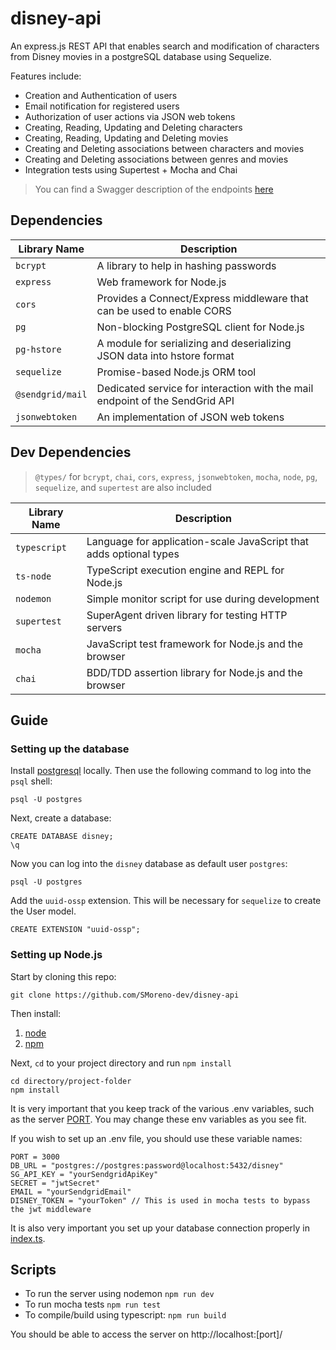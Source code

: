 # disney-api
An express.js REST API that enables search and modification of characters from Disney movies in a postgreSQL database using Sequelize.

Features include:

* Creation and Authentication of users
* Email notification for registered users
* Authorization of user actions via JSON web tokens
* Creating, Reading, Updating and Deleting characters
* Creating, Reading, Updating and Deleting movies
* Creating and Deleting associations between characters and movies
* Creating and Deleting associations between genres and movies
* Integration tests using Supertest + Mocha and Chai

>You can find a Swagger description of the endpoints [here](https://app.swaggerhub.com/apis/SMoreno-dev/disney-api/1.0)

## Dependencies

| Library Name | Description |
| ----------- | ----------- |
|`bcrypt`| A library to help in hashing passwords |
|`express`| Web framework for Node.js |
|`cors`| Provides a Connect/Express middleware that can be used to enable CORS |
|`pg`| 	Non-blocking PostgreSQL client for Node.js |
|`pg-hstore`| A module for serializing and deserializing JSON data into hstore format |
|`sequelize`| Promise-based Node.js ORM tool  |
|`@sendgrid/mail`| Dedicated service for interaction with the mail endpoint of the SendGrid API |
|`jsonwebtoken`| An implementation of JSON web tokens |

## Dev Dependencies

>`@types/` for `bcrypt`, `chai`, `cors`, `express`, `jsonwebtoken`, `mocha`, `node`, `pg`, `sequelize`, and `supertest` are also included

| Library Name | Description |
| ----------- | ----------- |
|`typescript`| Language for application-scale JavaScript that adds optional types |
|`ts-node`| TypeScript execution engine and REPL for Node.js |
|`nodemon`| Simple monitor script for use during development |
|`supertest`| SuperAgent driven library for testing HTTP servers |
|`mocha`| JavaScript test framework for Node.js and the browser |
|`chai`| BDD/TDD assertion library for Node.js and the browser |

## Guide
 
### Setting up the database

Install [postgresql](https://www.postgresql.org/) locally. Then use the following command to log into the `psql` shell:

```
psql -U postgres
```

Next, create a database:

```
CREATE DATABASE disney;
\q
```

Now you can log into the `disney` database as default user `postgres`:

```
psql -U postgres
```

Add the `uuid-ossp` extension. This will be necessary for `sequelize` to create the User model.

```
CREATE EXTENSION "uuid-ossp";
```

### Setting up Node.js

Start by cloning this repo:

```
git clone https://github.com/SMoreno-dev/disney-api
```

Then install:
1. [node](https://nodejs.org/en/)
2. [npm](https://www.npmjs.com/get-npm)

Next, `cd` to your project directory and run `npm install`

```
cd directory/project-folder
npm install
```

It is very important that you keep track of the various .env variables, such as the server [PORT](https://github.com/SMoreno-dev/disney-api/blob/71c4d1b0592281a590fbbfd819e2619a4475a8ce/src/server.ts#L18). You may change these env variables as you see fit.

If you wish to set up an .env file, you should use these variable names:

```
PORT = 3000
DB_URL = "postgres://postgres:password@localhost:5432/disney"
SG_API_KEY = "yourSendgridApiKey"
SECRET = "jwtSecret"
EMAIL = "yourSendgridEmail"
DISNEY_TOKEN = "yourToken" // This is used in mocha tests to bypass the jwt middleware

```


It is also very important you set up your database connection properly in [index.ts](https://github.com/SMoreno-dev/disney-api/blob/71c4d1b0592281a590fbbfd819e2619a4475a8ce/src/sequelize/index.ts#L12).

## Scripts

* To run the server using nodemon `npm run dev`
* To run mocha tests `npm run test`
* To compile/build using typescript: `npm run build`

You should be able to access the server on http://localhost:[port]/


